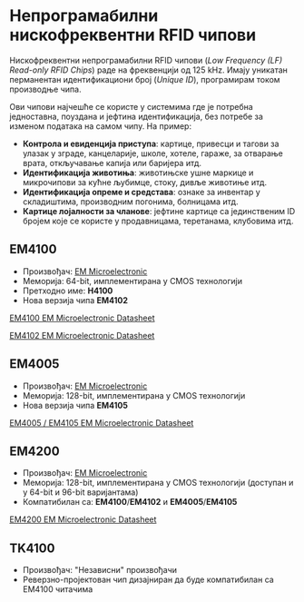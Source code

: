 # Непрограмабилни нискофреквентни RFID чипови

Нискофреквентни непрограмабилни RFID чипови (*Low Frequency (LF) Read-only RFID
Chips*) раде на фреквенцији од 125 kHz. Имају уникатан перманентан
идентификациони број (*Unique ID*), програмирам током производње чипа.

Ови чипови најчешће се користе у системима где је потребна једноставна,
поуздана и јефтина идентификација, без потребе за изменом података на самом
чипу. На пример:

* **Контрола и евиденција приступа**: картице, привесци и тагови за улазак у
зграде, канцеларије, школе, хотеле, гараже, за отварање врата, откључавање
капија или баријера итд.
* **Идентификација животиња**: животињске ушне маркице и микрочипови за кућне
љубимце, стоку, дивље животиње итд.
* **Идентификација опреме и средстава**: ознаке за инвентар у складиштима,
производним погонима, болницама итд.
* **Картице лојалности за чланове**: јефтине картице са јединственим ID бројем
које се користе у продавницама, теретанама, клубовима итд.

## EM4100

* Произвођач: [EM Microelectronic](https://www.emmicroelectronic.com/)
* Меморија: 64-bit, имплементирана у CMOS технологији
* Претходно име: **H4100**
* Нова верзија чипа **EM4102**

[EM4100 EM Microelectronic Datasheet](./pdfs/em4100_em_microelectronic_datasheet.pdf)

[EM4102 EM Microelectronic Datasheet](./pdfs/em4102_em_microelectronic_datasheet.pdf)

## EM4005

* Произвођач: [EM Microelectronic](https://www.emmicroelectronic.com/)
* Меморија: 128-bit, имплементирана у CMOS технологији
* Нова верзија чипа **EM4105**

[EM4005 / EM4105 EM Microelectronic Datasheet](./pdfs/em4005_em_4105_em_microelectronic_datasheet.pdf)

## EM4200

* Произвођач: [EM Microelectronic](https://www.emmicroelectronic.com/)
* Меморија: 128-bit, имплементирана у CMOS технологији (доступан и у 64-bit и 96-bit варијантама)
* Компатибилан са: **EM4100**/**EM4102** и **EM4005**/**EM4105**

[EM4200 EM Microelectronic Datasheet](./pdfs/em4200_em_microelectronic_datasheet.pdf)

## TK4100

* Произвођач: "Независни" произвођачи
* Реверзно-пројектован чип дизајниран да буде компатибилан са ЕМ4100 читачима
